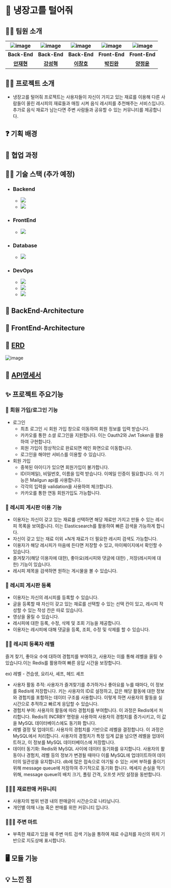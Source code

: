 # 🥶 냉장고를 털어줘 

## 🙆‍♂ 팀원 소개

| ![image](https://user-images.githubusercontent.com/110509654/227474208-7a5aeda4-d83d-435d-8eb7-8fe3aeb82edb.png) | ![image](https://user-images.githubusercontent.com/110509654/227474208-7a5aeda4-d83d-435d-8eb7-8fe3aeb82edb.png) | ![image](https://user-images.githubusercontent.com/110509654/227474208-7a5aeda4-d83d-435d-8eb7-8fe3aeb82edb.png) |![image](https://user-images.githubusercontent.com/110509654/227474208-7a5aeda4-d83d-435d-8eb7-8fe3aeb82edb.png)|![image](https://user-images.githubusercontent.com/110509654/227474208-7a5aeda4-d83d-435d-8eb7-8fe3aeb82edb.png)|
|:----------------------------------------------------------------------------------------------------------------:|:----------------------------------------------------------------------------------------------------------------:|:----------------------------------------------------------------------------------------------------------------:|:----------------------------------------------------------------------------------------------------------------:|:----------------------------------------------------------------------------------------------------------------:|
|                                                  **Back-End**                                                   |                                                   **Back-End**                                                   |                                                   **Back-End**                                                   |                                                   **Front-End**                                                  |**Front-End**|
|                                     **[안재현](https://github.com/IamAnjaehyun)**                                      |                                     **[강성혁](https://github.com/Nokchamat)**                                     |                                  **[이창호](https://github.com/zxcv5595)**                                   |                                  **[박진완](https://github.com/JinWan0823)**                                   |**[양정윤](https://github.com/zxcv5595)**|


## 👨‍💻 프로젝트 소개
 - 냉장고를 털어줘 프로젝트는 사용자들이 자신이 가지고 있는 재료를 이용해 다른 사람들이 올린 레시피의 재료들과 매칭 시켜 음식 레시피를 추천해주는 서비스입니다. 추가로 음식 재료가 남는다면 주변 사람들과 공유할 수 있는 커뮤니티를 제공합니다.
## ❓ 기획 배경
## 🤝 협업 과정
## 👨‍🔧 기술 스택 (추가 예정)

- ### Backend
    - <img src="https://img.shields.io/badge/SpringBoot-6DB33F?style=for-the-square&logo=SpringBoot&logoColor=white"/>
    - <img src="https://img.shields.io/badge/Java-007396?style=for-the-square&logo=java&logoColor=white">
- ### FrontEnd
    - <img src="https://img.shields.io/badge/React-007396?style=for-the-square&logo=SpringBoot&logoColor=blue"/>
- ### Database
    - <img src="https://img.shields.io/badge/Mysql-E6B91E?style=for-the-square&logo=MySql&logoColor=white"/>
- ### DevOps
    - <img src="https://img.shields.io/badge/AWS-232F3E?style=for-the-square&logo=amazonaws&logoColor=white"/>
    - <img src="https://img.shields.io/badge/Docker-2496ED?style=for-the-square&logo=Docker&logoColor=white"/>
    - <img src="https://img.shields.io/badge/Jenkins-000000?style=for-the-square&logo=JENKINS&logoColor=red"/>

## 📄 BackEnd-Architecture

## 📄 FrontEnd-Architecture

## 📑 [ERD](https://www.erdcloud.com/d/73ggNMAvHyjBvBshE)
![image](https://github.com/nengtul/.github/assets/101981639/0b28f43e-1640-4d8d-be1d-52a266211e4b)

## 📑 [API명세서](https://www.notion.so/API-ab731bbd93684b858bd055a734e0017b)

## ✨ 프로젝트 주요기능

### 🔐  **회원 가입/로그인 기능**

- 로그인
    - 최초 로그인 시 회원 가입 창으로 이동하여 회원 정보를 입력 받습니다.
    - 카카오를 통한 소셜 로그인을 지원합니다. 이는 Oauth2와 Jwt Token을 활용하여 구현합니다.
    - 회원 가입이 정상적으로 완료되면 메인 화면으로 이동합니다.
    - 로그인을 해야만 서비스를 이용할 수 있습니다.
- 회원 가입
    - 중복된 아이디가 있으면 회원가입이 불가합니다.
    - ID(이메일), 비밀번호, 이름을 입력 받습니다. 이메일 인증이 필요합니다. 이 기능은 Mailgun api를 사용합니다.
    - 각각의 입력을 validation을 사용하여 체크합니다.
    - 카카오를 통한 연동 회원가입도 가능합니다.

### 🍳  **레시피 게시판 이용 기능**

- 이용자는 자신이 갖고 있는 재료를 선택하면 해당 재료만 가지고 만들 수 있는 레시피 목록을 보여줍니다. 이는 Elasticsearch를 활용하여 빠른 검색을 가능하게 합니다.
- 자신이 갖고 있는 재료 이외 +N개 재료가 더 필요한 레시피 검색도 가능합니다.
- 이용자가 해당 레시피가 마음에 든다면 저장할 수 있고, 마이페이지에서 확인할 수 있습니다.
- 즐겨찾기(해당 이용자에 대한), 좋아요(레시피와 댓글에 대한) , 저장(레시피에 대한) 기능이 있습니다.
- 레시피 제목을 검색하면 원하는 게시물을 볼 수 있습니다.

### **📜**  **레시피 게시판 등록**

- 이용자는 자신의 레시피를 등록할 수 있습니다.
- 글을 등록할 때 자신이 갖고 있는 재료를 선택할 수 있는 선택 칸이 있고, 레시피 작성할 수 있는 작성 칸은 따로 있습니다.
- 영상을 올릴 수 있습니다.
- 레시피에 대한 등록, 수정, 삭제 및 조회 기능을 제공합니다.
- 이용자는 레시피에 대해 댓글을 등록, 조회, 수정 및 삭제를 할 수 있습니다.

### 🧑‍🍳  **레시피 등록자 레벨**

즐겨 찾기, 좋아요 수에 대하여 경험치를 부여하고, 사용자는 이를 통해 레벨을 올릴 수 있습니다.이는 Redis를 활용하여 빠른 응답 시간을 보장합니다.

ex) 레벨 - 견습생, 요리사, 셰프, 헤드 셰프

- 사용자 활동 추적: 사용자가 즐겨찾기를 추가하거나 좋아요를 누를 때마다, 이 정보를 Redis에 저장합니다. 키는 사용자의 ID로 설정하고, 값은 해당 활동에 대한 정보와 경험치를 포함하는 데이터 구조를 사용합니다. 이렇게 하면 사용자의 활동을 실시간으로 추적하고 빠르게 응답할 수 있습니다.
- 경험치 부여: 사용자의 활동에 따라 경험치를 부여합니다. 이 과정은 Redis에서 처리합니다. Redis의 INCRBY 명령을 사용하여 사용자의 경험치를 증가시키고, 이 값을 MySQL 데이터베이스에도 동기화 합니다.
- 레벨 결정 및 업데이트: 사용자의 경험치를 기반으로 레벨을 결정합니다. 이 과정은 MySQL에서 처리합니다. 사용자의 경험치가 특정 임계 값을 넘으면 레벨을 업데이트하고, 이 정보를 MySQL 데이터베이스에 저장합니다.
- 데이터 동기화: Redis와 MySQL 사이에 데이터 동기화를 유지합니다. 사용자의 활동이나 경험치, 레벨 등의 정보가 변경될 때마다 이를 MySQL에 업데이트하여 데이터의 일관성을 유지합니다. db에 많은 접속으로 야기될 수 있는 서버 부하를 줄이기 위해 message queue에 저장하여 주기적으로 동기화 합니다. 메세지 손실을 막기 위해, message queue의 배치 크기, 폴링 간격, 오프셋 커밋 설정을 동반합니다.

### 🧑‍🤝‍🧑 재료판매 커뮤니티

- 사용자의 범위 반경 내의 판매글이 시간순으로 나타납니다.
- 개인별 야채 나눔 혹은 판매를 위한 커뮤니티 입니다.

### 🧑‍🤝‍🧑 주변 마트

- 부족한 재료가 있을 때 주변 마트 검색 기능을 통하여 재료 수급처를 자신의 위치 기반으로 지도상에 표시합니다.

## 🖥️ 모듈 기능
## 💡 느낀 점

